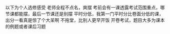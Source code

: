以下为个人选修感受
老师全程不点名，爽摆
考前会有一课透露考试范围重点，哪节课都能摆，最后一节课还是别摆
平时分低，我第一门平时分比卷面分低的课，出分一看真是惊了个大呆啊
不拖堂，比别人更早开饭
开卷考试，题目大多为课本的例题或者课后习题
